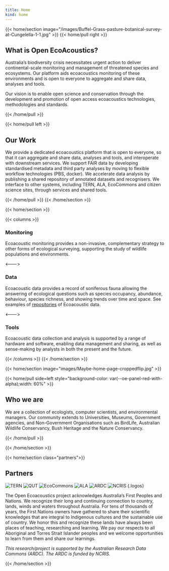 ```yaml
---
title: Home
kind: home
---
```


{{< home/section image="/images/Buffel-Grass-pasture-botanical-survey-at-Cungelella-1-1.jpg" >}}
{{< home/pull right >}}

## What is Open EcoAcoustics?

Australia’s biodiversity crisis necessitates urgent action to deliver continental-scale
monitoring and management of threatened species and ecosystems. Our platform aids
ecoacoustics monitoring of these environments and is open to everyone to aggregate
and share data, analyses and tools.

Our vision is to enable open science and conservation through the development
and promotion of open access ecoacoustics technologies, methodologies and standards.

{{< /home/pull >}}

{{< home/pull left >}}

## Our Work

We provide a dedicated ecoacoustics platform that is open to everyone, so that
it can aggregate and share data, analyses and tools, and interoperate with
downstream services. We support FAIR data by developing standardised metadata
and third party analyses by moving to flexible workflow technologies (PBS, docker).
We accelerate data analysis by publishing a shared repository of annotated
datasets and recognisers. We interface to other systems, including TERN, ALA,
EcoCommons and citizen science sites, through services and shared tools.

{{< /home/pull >}}
{{< /home/section >}}

{{< home/section >}}

{{< columns >}}

<sl-icon name="mic"></sl-icon>

### Monitoring

Ecoacoustic monitoring provides a non-invasive, complementary strategy to other forms of ecological surveying, supporting the study of wildlife populations and environments.

<--->

<sl-icon name="soundwave"></sl-icon>

### Data

Ecoacoustic data provides a record of soniferous fauna allowing the answering of ecological questions such as species occupancy, abundance, behaviour, species richness, and showing trends over time and space. See examples of [repositories](/repositories) of Ecoacoustic data.

<--->

<sl-icon name="gear"></sl-icon>

### Tools

Ecoacoustic data collection and analysis is supported by a range of hardware and software, enabling data management and sharing, as well as sense-making by analysts in both the present and the future.

{{< /columns >}}
{{< /home/section >}}

{{< home/section image="images/Maybe-home-page-croppedflip.jpg" >}}

{{< home/pull side=left style="background-color: var(--oe-panel-red-with-alpha);width: 60%" >}}

## Who we are

We are a collection of ecologists, computer scientists, and environmental
managers. Our community extends to Universities, Museums, Government agencies,
and Non-Government Organisations such as BirdLife, Australian Wildlife Conservancy,
Bush Heritage and the Nature Conservancy.

{{< /home/pull >}}

{{< /home/section >}}

{{< home/section  class="partners">}}

 <div>

## Partners


![TERN](/images/TERN-web-Logo-Primary-RGB-150x150.png)
![QUT](/images/QUT-logo-–-Blue-–-RGB-–-PNG-110x110.png)
![EcoCommons](/images/EcoCommons-LogoIcon@4x2-140x95.png)
![ALA](/images/ALA_Logo_Stacked_RGB-300x110.png)
![ARDC](/images/ARDC_logo_RGB-250x82.png)
![NCRIS](/images/NCRIS-PROVIDER-170x120.png)
{.logos}

</div>
<div>

The Open Ecoacoustics project acknowledges Australia’s First Peoples and
Nations. We recognize their long and continuing connection to country, lands,
winds and waters throughout Australia.  For tens of thousands of years, the
First Nations owners have gathered to share their scientific knowledges that are
integral to Indigenous cultures and the sustainable use of country. We honor
this and recognize these lands have always been places of teaching, researching
and learning.  We pay our respects to all Aboriginal and Torres Strait Islander
peoples and we welcome opportunities to learn from them and share our learnings.

_This research/project is supported by the Australian Research Data Commons
(ARDC). The ARDC is funded by NCRIS._

</div>

{{< /home/section >}}
